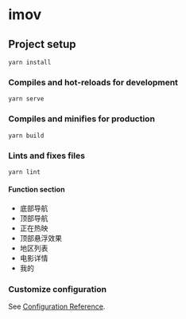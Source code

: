 # imov

## Project setup
```
yarn install
```

### Compiles and hot-reloads for development
```
yarn serve
```

### Compiles and minifies for production
```
yarn build
```

### Lints and fixes files
```
yarn lint
```
#### Function section
- 底部导航
- 顶部导航
- 正在热映
- 顶部悬浮效果
- 地区列表
- 电影详情
- 我的
### Customize configuration
See [Configuration Reference](https://cli.vuejs.org/config/).


